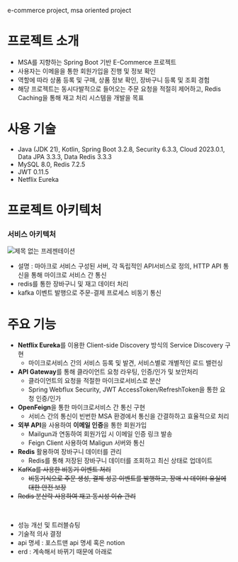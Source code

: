 e-commerce project, msa oriented project

# 프로젝트 소개
- MSA를 지향하는 Spring Boot 기반 E-Commerce 프로젝트
- 사용자는 이메을을 통한 회원가입을 진행 및 정보 확인
- 역할에 따라 상품 등록 및 구매, 상품 정보 확인, 장바구니 등록 및 조회 경험
- 해당 프로젝트는 동시다발적으로 들어오는 주문 요청을 적절히 제어하고, Redis Caching을 통해 재고 처리 시스템을 개발을 목표

# 사용 기술
- Java (JDK 21), Kotlin, Spring Boot 3.2.8, Security 6.3.3, Cloud 2023.0.1, Data JPA 3.3.3, Data Redis 3.3.3
- MySQL 8.0, Redis 7.2.5
- JWT 0.11.5
- Netflix Eureka

# 프로젝트 아키텍처
### 서비스 아키텍처
![제목 없는 프레젠테이션](https://github.com/user-attachments/assets/4490d2ac-97e3-4b71-9ffc-7431f73ac54e)
 - 설명 : 마아크로 서비스 구성된 서버, 각 독립적인 API서비스로 정의, HTTP API 통신을 통해 마이크로 서비스 간 통신
 - redis를 통한 장바구니 및 재고 데이터 처리
 - kafka 이벤트 발행으로 주문-결제 프로세스 비동기 통신

# 주요 기능
- **Netflix Eureka**를 이용한 Client-side Discovery 방식의 Service Discovery 구현
  - 마이크로서비스 간의 서비스 등록 및 발견, 서비스별로 개별적인 로드 밸런싱
- **API Gateway**를 통해 클라이언트 요청 라우팅, 인증/인가 및 보안처리
  - 클라이언트의 요청을 적절한 마이크로서비스로 분산
  - Spring Webflux Security, JWT AccessToken/RefreshToken을 통한 요청 인증/인가
- **OpenFeign**을 통한 마이크로서비스 간 통신 구현
  - 서비스 간의 통신이 빈번한 MSA 환경에서 통신을 간결하하고 효율적으로 처리
- **외부 API**을 사용하여 **이메일 인증**을 통한 회원가입
  - Mailgun과 연동하여 회원가입 시 이메일 인증 링크 발송
  - Feign Client 사용하여 Maligun 서버와 통신
- **Redis** 활용하여 장바구니 데이터를 관리
  - Redis를 통해 저장된 장바구니 데이터를 조회하고 최신 상태로 업데이트
- ~~KafKa를 사용한 비동기 이벤트 처리~~
  - ~~비동기식으로 주문 생성, 결제 성공 이벤트를 발행하고, 장애 시 데이터 유실에 대한 안전 보장~~
- ~~Redis 분산락 사용하여 재고 동시성 이슈 관리~~

<br>

- 성능 개선 및 트러블슈팅
- 기술적 의사 결정
- api 명세 : 포스트맨 api 명세 혹은 notion
- erd : 계속해서 바뀌기 때문에 아래로 
